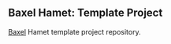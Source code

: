 Baxel Hamet: Template Project
---

[Baxel](http://github.com/norman784/baxel) Hamet template project repository.